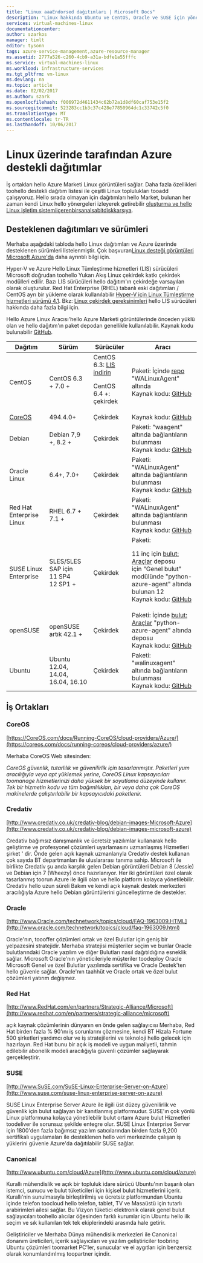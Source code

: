 ```yaml
---
title: "Linux aaaEndorsed dağıtımları | Microsoft Docs"
description: "Linux hakkında Ubuntu ve CentOS, Oracle ve SUSE için yönergeler de dahil olmak üzere, Azure destekli dağıtımlar hakkında bilgi edinin."
services: virtual-machines-linux
documentationcenter: 
author: szarkos
manager: timlt
editor: tysonn
tags: azure-service-management,azure-resource-manager
ms.assetid: 2777a526-c260-4cb9-a31a-bdfe1a55fffc
ms.service: virtual-machines-linux
ms.workload: infrastructure-services
ms.tgt_pltfrm: vm-linux
ms.devlang: na
ms.topic: article
ms.date: 02/02/2017
ms.author: szark
ms.openlocfilehash: f006972d4611434c62b72a1d8df60caf753e15f2
ms.sourcegitcommit: 523283cc1b3c37c428e77850964dc1c33742c5f0
ms.translationtype: MT
ms.contentlocale: tr-TR
ms.lasthandoff: 10/06/2017
---
```

# <a name="linux-on-distributions-endorsed-by-azure"></a>Linux üzerinde tarafından Azure destekli dağıtımlar
İş ortakları hello Azure Marketi Linux görüntüleri sağlar. Daha fazla özellikleri toohello destekli dağıtım listesi ile çeşitli Linux toplulukları tooadd çalışıyoruz. Hello sırada olmayan için dağıtımları hello Market, bulunan her zaman kendi Linux hello yönergeleri izleyerek getirebilir [oluşturma ve hello Linux işletim sistemiiçerenbirsanalsabitdiskkarşıya](classic/create-upload-vhd.md?toc=%2fazure%2fvirtual-machines%2flinux%2fclassic%2ftoc.json).

## <a name="supported-distributions-and-versions"></a>Desteklenen dağıtımları ve sürümleri
Merhaba aşağıdaki tabloda hello Linux dağıtımları ve Azure üzerinde desteklenen sürümleri listelenmiştir. Çok başvuran[Linux desteği görüntüleri Microsoft Azure'da](https://support.microsoft.com/en-us/kb/2941892) daha ayrıntılı bilgi için.

Hyper-V ve Azure Hello Linux Tümleştirme hizmetleri (LIS) sürücüleri Microsoft doğrudan toohello Yukarı Akış Linux çekirdek katkı çekirdek modülleri edilir.  Bazı LIS sürücüleri hello dağıtım'ın çekirdeğe varsayılan olarak oluşturulur. Red Hat Enterprise (RHEL) tabanlı eski dağıtımları / CentOS ayrı bir yükleme olarak kullanılabilir [Hyper-V için Linux Tümleştirme hizmetleri sürümü 4.1](http://go.microsoft.com/fwlink/?LinkID=403033&clcid=0x409). Bkz: [Linux çekirdek gereksinimleri](create-upload-generic.md#linux-kernel-requirements) hello LIS sürücüleri hakkında daha fazla bilgi için.

Hello Azure Linux Aracısı'hello Azure Marketi görüntülerinde önceden yüklü olan ve hello dağıtım'ın paket depodan genellikle kullanılabilir. Kaynak kodu bulunabilir [GitHub](https://github.com/azure/walinuxagent).

| Dağıtım | Sürüm | Sürücüler | Aracı |
| --- | --- | --- | --- |
| CentOS |CentOS 6.3 + 7.0 + |CentOS 6.3: [LIS indirin](http://go.microsoft.com/fwlink/?LinkID=403033&clcid=0x409)<p>CentOS 6.4 +: çekirdek |Paketi: İçinde [repo](http://olcentgbl.trafficmanager.net/openlogic/6/openlogic/x86_64/RPMS/) "WALinuxAgent" altında <br/>Kaynak kodu: [GitHub](https://github.com/Azure/WALinuxAgent) |
| [CoreOS](https://coreos.com/docs/running-coreos/cloud-providers/azure/) |494.4.0+ |Çekirdek |Kaynak kodu: [GitHub](https://github.com/coreos/coreos-overlay/tree/master/app-emulation/wa-linux-agent) |
| Debian |Debian 7,9 +, 8.2 + |Çekirdek |Paketi: "waagent" altında bağlantıların bulunması <br/>Kaynak kodu: [GitHub](https://github.com/Azure/WALinuxAgent) |
| Oracle Linux |6.4+, 7.0+ |Çekirdek |Paketi: "WALinuxAgent" altında bağlantıların bulunması <br/>Kaynak kodu: [GitHub](http://go.microsoft.com/fwlink/p/?LinkID=250998) |
| Red Hat Enterprise Linux |RHEL 6.7 + 7.1 + |Çekirdek |Paketi: "WALinuxAgent" altında bağlantıların bulunması <br/>Kaynak kodu: [GitHub](https://github.com/Azure/WALinuxAgent) |
| SUSE Linux Enterprise |SLES/SLES SAP için<br>11 SP4<br>12 SP1 +|Çekirdek |Paketi:<p> 11 inç için [bulut: Araçlar](https://build.opensuse.org/project/show/Cloud:Tools) deposu<br>için "Genel bulut" modülünde "python-azure-agent" altında bulunan 12<br/>Kaynak kodu: [GitHub](http://go.microsoft.com/fwlink/p/?LinkID=250998) |
| openSUSE |openSUSE artık 42.1 + |Çekirdek |Paketi: İçinde [bulut: Araçlar](https://build.opensuse.org/project/show/Cloud:Tools) "python-azure-agent" altında deposu <br/>Kaynak kodu: [GitHub](https://github.com/Azure/WALinuxAgent) |
| Ubuntu |Ubuntu 12.04, 14.04, 16.04, 16.10 |Çekirdek |Paketi: "walinuxagent" altında bağlantıların bulunması <br/>Kaynak kodu: [GitHub](https://github.com/Azure/WALinuxAgent) |

## <a name="partners"></a>İş Ortakları

### <a name="coreos"></a>CoreOS
[https://CoreOS.com/docs/Running-CoreOS/cloud-providers/Azure/](https://coreos.com/docs/running-coreos/cloud-providers/azure/)

Merhaba CoreOS Web sitesinden:

*CoreOS güvenlik, tutarlılık ve güvenilirlik için tasarlanmıştır. Paketleri yum aracılığıyla veya apt yüklemek yerine, CoreOS Linux kapsayıcıları toomanage hizmetlerinizi daha yüksek bir soyutlama düzeyinde kullanır. Tek bir hizmetin kodu ve tüm bağımlılıkları, bir veya daha çok CoreOS makinelerde çalıştırılabilir bir kapsayıcıdaki paketlenir.*

### <a name="credativ"></a>Credativ
[http://www.credativ.co.uk/credativ-blog/debian-images-Microsoft-Azure](http://www.credativ.co.uk/credativ-blog/debian-images-microsoft-azure)

Credativ bağımsız danışmanlık ve ücretsiz yazılımlar kullanarak hello geliştirme ve profesyonel çözümleri uyarlamasını uzmanlaşmış Hizmetleri şirket ' dir. Önde gelen açık kaynak uzmanlarıyla Credativ destek kullanan çok sayıda BT departmanları ile uluslararası tanıma sahip. Microsoft ile birlikte Credativ şu anda karşılık gelen Debian görüntüleri Debian 8 (Jessie) ve Debian için 7 (Wheezy) önce hazırlanıyor. Her iki görüntüleri özel olarak tasarlanmış toorun Azure ile ilgili olan ve hello platform kolayca yönetilebilir. Credativ hello uzun süreli Bakım ve kendi açık kaynak destek merkezleri aracılığıyla Azure hello Debian görüntülerini güncelleştirme de destekler.

### <a name="oracle"></a>Oracle
[http://www.Oracle.com/technetwork/topics/cloud/FAQ-1963009.HTML](http://www.oracle.com/technetwork/topics/cloud/faq-1963009.html)

Oracle'nın, toooffer çözümleri ortak ve özel Bulutlar için geniş bir yelpazesini stratejidir. Merhaba stratejisi müşteriler seçim ve bunlar Oracle bulutlarındaki Oracle yazılım ve diğer Bulutları nasıl dağıtıldığına esneklik sağlar. Microsoft Oracle'nın yöneticileriyle müşteriler toodeploy Oracle Microsoft Genel ve özel Bulutlar yazılımda sertifika ve Oracle Destek'ten hello güvenle sağlar.  Oracle'nın taahhüt ve Oracle ortak ve özel bulut çözümleri yatırım değişmez.

### <a name="red-hat"></a>Red Hat
[http://www.RedHat.com/en/partners/Strategic-Alliance/Microsoft](http://www.redhat.com/en/partners/strategic-alliance/microsoft)

açık kaynak çözümlerinin dünyanın en önde gelen sağlayıcısı Merhaba, Red Hat birden fazla % 90'ını iş sorunlarını çözmesine, kendi BT Hizala Fortune 500 şirketleri yardımcı olur ve iş stratejilerini ve teknoloji hello gelecek için hazırlayın. Red Hat bunu bir açık iş modeli ve uygun maliyetli, tahmin edilebilir abonelik modeli aracılığıyla güvenli çözümler sağlayarak gerçekleştirir.

### <a name="suse"></a>SUSE
[http://www.SuSE.com/SuSE-Linux-Enterprise-Server-on-Azure](http://www.suse.com/suse-linux-enterprise-server-on-azure)

SUSE Linux Enterprise Server Azure ile ilgili üst düzey güvenilirlik ve güvenlik için bulut sağlayan bir kanıtlanmış platformudur. SUSE'ın çok yönlü Linux platformuna kolayca yönetilebilir bulut ortamı Azure bulut Hizmetleri toodeliver ile sorunsuz şekilde entegre olur. SUSE Linux Enterprise Server için 1800'den fazla bağımsız yazılım satıcılarından birden fazla 9,200 sertifikalı uygulamaları ile desteklenen hello veri merkezinde çalışan iş yüklerini güvenle Azure'da dağıtılabilir SUSE sağlar.

### <a name="canonical"></a>Canonical
[http://www.ubuntu.com/cloud/Azure](http://www.ubuntu.com/cloud/azure)

Kurallı mühendislik ve açık bir topluluk idare sürücü Ubuntu'nın başarılı olan istemci, sunucu ve bulut tüketicileri için kişisel bulut hizmetlerini içerir. Kurallı'nin sunulmasıyla birleştirilmiş ve ücretsiz platformundan Ubuntu içinde telefon toocloud hello telefon, tablet, TV ve Masaüstü için tutarlı arabirimleri ailesi sağlar. Bu Vizyon tüketici elektronik olarak genel bulut sağlayıcıları toohello alıcılar öğesinden farklı kurumlar için Ubuntu hello ilk seçim ve sık kullanılan tek tek ekiplerindeki arasında hale getirir.

Geliştiriciler ve Merhaba Dünya mühendislik merkezleri ile Canonical donanım üreticileri, içerik sağlayıcıları ve yazılım geliştiriciler toobring Ubuntu çözümleri toomarket PC'ler, sunucular ve el aygıtları için benzersiz olarak konumlandırılmış toopartner içindir.
